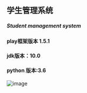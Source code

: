  
## **学生管理系统**
##### Student management system

#### play框架版本 1.5.1 
#### jdk版本：10.0
#### python 版本:3.6

![image](http://note.youdao.com/favicon.ico)